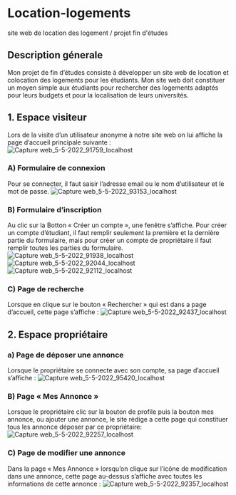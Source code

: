 # Location-logements
site web de location des logement / projet fin d'études
## Description génerale 
Mon projet de fin d’études consiste à développer un site web de location et colocation des logements pour les étudiants. Mon site web doit constituer un moyen simple aux étudiants pour rechercher des logements adaptés pour leurs budgets et pour la localisation de leurs universités.
## 1.	Espace visiteur
Lors de la visite d’un utilisateur anonyme à notre site web on lui affiche la page d’accueil principale suivante :
![Capture web_5-5-2022_91759_localhost](https://user-images.githubusercontent.com/100240279/166880056-17e997c2-922a-45b2-96db-c722fb3139ad.jpeg)
### A) Formulaire de connexion
Pour se connecter, il faut saisir l’adresse email ou le nom d’utilisateur et le mot de passe.
![Capture web_5-5-2022_93153_localhost](https://user-images.githubusercontent.com/100240279/166880031-42b47290-b21d-4ff8-aa42-6c0736177cab.jpeg)
### B) Formulaire d’inscription
Au clic sur la Botton « Créer un compte », une fenêtre s’affiche.
Pour créer un compte d’étudiant, il faut remplir seulement la première et la dernière partie du formulaire, mais pour créer un compte de propriétaire il faut remplir toutes les  parties du formulaire.
![Capture web_5-5-2022_91938_localhost](https://user-images.githubusercontent.com/100240279/166879951-75477b98-15a2-4b43-96b5-d28b5d1198df.jpeg)
![Capture web_5-5-2022_92044_localhost](https://user-images.githubusercontent.com/100240279/166879972-4c370680-46c2-460f-a4bd-fd00e267712a.jpeg)
![Capture web_5-5-2022_92112_localhost](https://user-images.githubusercontent.com/100240279/166879980-5e67ec7b-227d-4075-b1d4-cfac8f2aa465.jpeg)
### C) Page de recherche
Lorsque en clique sur le bouton « Rechercher » qui est dans a page d’accueil, cette page s’affiche :
![Capture web_5-5-2022_92437_localhost](https://user-images.githubusercontent.com/100240279/166880022-f97d7382-4e39-4ad0-9249-f1f6fdd58564.jpeg)
## 2.	Espace propriétaire
### a)	Page de déposer une annonce
Lorsque le propriétaire se connecte avec son compte, sa page d’accueil s’affiche :
![Capture web_5-5-2022_95420_localhost](https://user-images.githubusercontent.com/100240279/166882646-cb56c2b2-d0cc-48c4-a291-64cb31a10e92.jpeg)
### B) Page « Mes Annonce »
Lorsque le propriétaire clic sur la bouton de profile puis la bouton mes annonce, ou ajouter une annonce, le site rédige a cette page qui constituer tous les annonce déposer par ce propriétaire:
![Capture web_5-5-2022_92257_localhost](https://user-images.githubusercontent.com/100240279/166879992-da5daa05-d1c2-402d-9705-06368aaceb52.jpeg)
### C) Page de modifier une annonce
Dans la  page « Mes Annonce » lorsqu’on clique sur l’icône de modification dans une annonce, cette page au-dessus s’affiche avec toutes les informations de cette annonce :
![Capture web_5-5-2022_92357_localhost](https://user-images.githubusercontent.com/100240279/166880009-e596cad6-b895-4f6a-ae3d-719da0c12402.jpeg)
